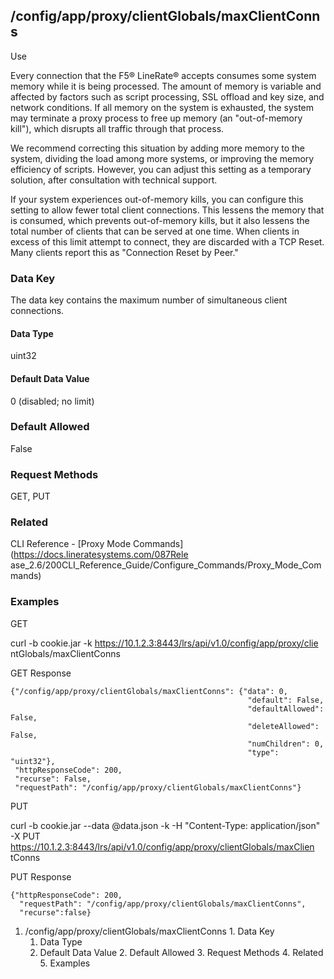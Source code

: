 ## /config/app/proxy/clientGlobals/maxClientConns

Use

Every connection that the F5® LineRate® accepts consumes some system memory
while it is being processed. The amount of memory is variable and affected by
factors such as script processing, SSL offload and key size, and network
conditions. If all memory on the system is exhausted, the system may terminate
a proxy process to free up memory (an "out-of-memory kill"), which disrupts
all traffic through that process.

  
We recommend correcting this situation by adding more memory to the system,
dividing the load among more systems, or improving the memory efficiency of
scripts. However, you can adjust this setting as a temporary solution, after
consultation with technical support.

  
If your system experiences out-of-memory kills, you can configure this setting
to allow fewer total client connections. This lessens the memory that is
consumed, which prevents out-of-memory kills, but it also lessens the total
number of clients that can be served at one time. When clients in excess of
this limit attempt to connect, they are discarded with a TCP Reset. Many
clients report this as "Connection Reset by Peer."

### Data Key

The data key contains the maximum number of simultaneous client connections.

#### Data Type

uint32

#### Default Data Value

0 (disabled; no limit)

### Default Allowed

False

### Request Methods

GET, PUT

### Related

CLI Reference - [Proxy Mode Commands](https://docs.lineratesystems.com/087Rele
ase_2.6/200CLI_Reference_Guide/Configure_Commands/Proxy_Mode_Commands)

### Examples

GET

curl -b cookie.jar -k https://10.1.2.3:8443/lrs/api/v1.0/config/app/proxy/clie
ntGlobals/maxClientConns

GET Response

    
    {"/config/app/proxy/clientGlobals/maxClientConns": {"data": 0,
                                                         "default": False,
                                                         "defaultAllowed": False,
                                                         "deleteAllowed": False,
                                                         "numChildren": 0,
                                                         "type": "uint32"},
     "httpResponseCode": 200,
     "recurse": False,
     "requestPath": "/config/app/proxy/clientGlobals/maxClientConns"}
    

PUT

curl -b cookie.jar --data @data.json -k -H "Content-Type: application/json" -X
PUT https://10.1.2.3:8443/lrs/api/v1.0/config/app/proxy/clientGlobals/maxClien
tConns

PUT Response

    
    {"httpResponseCode": 200,
      "requestPath": "/config/app/proxy/clientGlobals/maxClientConns",
      "recurse":false}

  1. /config/app/proxy/clientGlobals/maxClientConns
    1. Data Key
      1. Data Type
      2. Default Data Value
    2. Default Allowed
    3. Request Methods
    4. Related
    5. Examples

